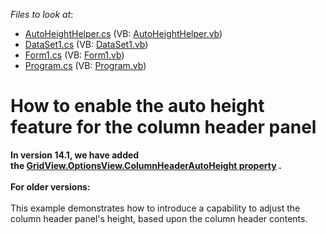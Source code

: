 <!-- default file list -->
*Files to look at*:

* [AutoHeightHelper.cs](./CS/WindowsApplication3/AutoHeightHelper.cs) (VB: [AutoHeightHelper.vb](./VB/WindowsApplication3/AutoHeightHelper.vb))
* [DataSet1.cs](./CS/WindowsApplication3/DataSet1.cs) (VB: [DataSet1.vb](./VB/WindowsApplication3/DataSet1.vb))
* [Form1.cs](./CS/WindowsApplication3/Form1.cs) (VB: [Form1.vb](./VB/WindowsApplication3/Form1.vb))
* [Program.cs](./CS/WindowsApplication3/Program.cs) (VB: [Program.vb](./VB/WindowsApplication3/Program.vb))
<!-- default file list end -->
# How to enable the auto height feature for the column header panel


<p><strong>In version 14.1, we have added the <a href="https://documentation.devexpress.com/#windowsforms/DevExpressXtraGridViewsGridGridOptionsView_ColumnHeaderAutoHeighttopic">GridView.OptionsView.ColumnHeaderAutoHeight property</a> . </strong><br /><br /><strong>For older versions: </strong><br /><br />This example demonstrates how to introduce a capability to adjust the column header panel's height, based upon the column header contents.</p>
<p> </p>

<br/>



